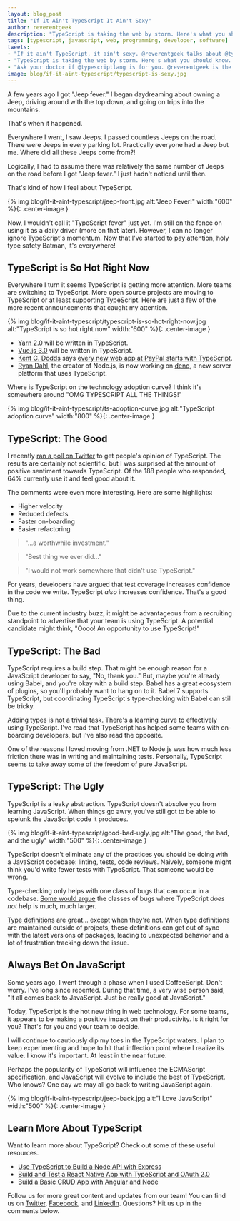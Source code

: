 ```yaml
---
layout: blog_post
title: "If It Ain't TypeScript It Ain't Sexy"
author: reverentgeek
description: "TypeScript is taking the web by storm. Here's what you should know."
tags: [typescript, javascript, web, programming, developer, software]
tweets:
- "If it ain't TypeScript, it ain't sexy. @reverentgeek talks about @typescriptlang's momentum in web development. #typescript"
- "TypeScript is taking the web by storm. Here's what you should know. #typescript"
- "Ask your doctor if @typescriptlang is for you. @reverentgeek is the #TypeScript doctor."
image: blog/if-it-aint-typescript/typescript-is-sexy.jpg
---
```


A few years ago I got "Jeep fever." I began daydreaming about owning a Jeep, driving around with the top down, and going on trips into the mountains.

That's when it happened.

Everywhere I went, I saw Jeeps. I passed countless Jeeps on the road. There were Jeeps in every parking lot. Practically everyone had a Jeep but me. Where did all these Jeeps come from?!

Logically, I had to assume there was relatively the same number of Jeeps on the road before I got "Jeep fever." I just hadn't noticed until then.

That's kind of how I feel about TypeScript.

{% img blog/if-it-aint-typescript/jeep-front.jpg alt:"Jeep Fever!" width:"600" %}{: .center-image }

Now, I wouldn't call it "TypeScript fever" just yet. I'm still on the fence on using it as a daily driver (more on that later). However, I can no longer ignore TypeScript's momentum. Now that I've started to pay attention, holy type safety Batman, it's everywhere!

## TypeScript is So Hot Right Now

Everywhere I turn it seems TypeScript is getting more attention. More teams are switching to TypeScript. More open source projects are moving to TypeScript or at least supporting TypeScript. Here are just a few of the more recent announcements that caught my attention.

{% img blog/if-it-aint-typescript/typescript-is-so-hot-right-now.jpg alt:"TypeScript is so hot right now" width:"600" %}{: .center-image }

* [Yarn 2.0](https://github.com/yarnpkg/yarn/issues/6953) will be written in TypeScript.
* [Vue.js 3.0](https://medium.com/the-vue-point/plans-for-the-next-iteration-of-vue-js-777ffea6fabf) will be written in TypeScript.
* [Kent C. Dodds](https://kentcdodds.com/) says [every new web app at PayPal starts with TypeScript](https://medium.com/paypal-engineering/why-every-new-web-app-at-paypal-starts-with-typescript-9d1acc07c839).
* [Ryan Dahl](https://github.com/ry), the creator of Node.js, is now working on [deno](https://github.com/denoland/deno), a new server platform that uses TypeScript.

Where is TypeScript on the technology adoption curve? I think it's somewhere around "OMG TYPESCRIPT ALL THE THINGS!"

{% img blog/if-it-aint-typescript/ts-adoption-curve.jpg alt:"TypeScript adoption curve" width:"800" %}{: .center-image }

## TypeScript: The Good

I recently [ran a poll on Twitter](https://twitter.com/reverentgeek/status/1086342643565645825) to get people's opinion of TypeScript. The results are certainly not scientific, but I was surprised at the amount of positive sentiment towards TypeScript. Of the 188 people who responded, 64% currently use it and feel good about it.

The comments were even more interesting. Here are some highlights:

* Higher velocity
* Reduced defects
* Faster on-boarding
* Easier refactoring

> "...a worthwhile investment."

> "Best thing we ever did..."

> "I would not work somewhere that didn't use TypeScript."

For years, developers have argued that test coverage increases confidence in the code we write. TypeScript _also_ increases confidence. That's a good thing.

Due to the current industry buzz, it might be advantageous from a recruiting standpoint to advertise that your team is using TypeScript. A potential candidate might think, "Oooo! An opportunity to use TypeScript!"

## TypeScript: The Bad

TypeScript requires a build step. That might be enough reason for a JavaScript developer to say, "No, thank you." But, maybe you're already using Babel, and you're okay with a build step. Babel has a great ecosystem of plugins, so you'll probably want to hang on to it. Babel 7 supports TypeScript, but coordinating TypeScript's type-checking with Babel can still be tricky.

Adding types is not a trivial task. There's a learning curve to effectively using TypeScript. I've read that TypeScript has helped some teams with on-boarding developers, but I've also read the opposite.

One of the reasons I loved moving from .NET to Node.js was how much less friction there was in writing and maintaining tests. Personally, TypeScript seems to take away some of the freedom of pure JavaScript.

## TypeScript: The Ugly

TypeScript is a leaky abstraction. TypeScript doesn't absolve you from learning JavaScript. When things go awry, you've still got to be able to spelunk the JavaScript code it produces.

{% img blog/if-it-aint-typescript/good-bad-ugly.jpg alt:"The good, the bad, and the ugly" width:"500" %}{: .center-image }

TypeScript doesn't eliminate any of the practices you should be doing with a JavaScript codebase: linting, tests, code reviews. Naively, someone might think you'd write fewer tests with TypeScript. That someone would be wrong.

Type-checking only helps with one class of bugs that can occur in a codebase. [Some would argue](https://medium.com/javascript-scene/the-typescript-tax-132ff4cb175b) the classes of bugs where TypeScript _does not_ help is much, much larger.

[Type definitions](http://definitelytyped.org/) are great... except when they're not. When type definitions are maintained outside of projects, these definitions can get out of sync with the latest versions of packages, leading to unexpected behavior and a lot of frustration tracking down the issue.

## Always Bet On JavaScript
Some years ago, I went through a phase when I used CoffeeScript. Don't worry. I've long since repented. During that time, a very wise person said, "It all comes back to JavaScript. Just be really good at JavaScript."

Today, TypeScript is the hot new thing in web technology. For some teams, it appears to be making a positive impact on their productivity. Is it right for you? That's for you and your team to decide.

I will continue to cautiously dip my toes in the TypeScript waters. I plan to keep experimenting and hope to hit that inflection point where I realize its value. I know it's important. At least in the near future.

Perhaps the popularity of TypeScript will influence the ECMAScript specification, and JavaScript will evolve to include the best of TypeScript. Who knows? One day we may all go back to writing JavaScript again.

{% img blog/if-it-aint-typescript/jeep-back.jpg alt:"I Love JavaScript" width:"500" %}{: .center-image }

## Learn More About TypeScript

Want to learn more about TypeScript? Check out some of these useful resources.

* [Use TypeScript to Build a Node API with Express](/blog/2018/11/15/node-express-typescript)
* [Build and Test a React Native App with TypeScript and OAuth 2.0](/blog/2018/11/29/build-test-react-native-typescript-oauth2)
* [Build a Basic CRUD App with Angular and Node](/blog/2018/10/30/basic-crud-angular-and-node)

Follow us for more great content and updates from our team! You can find us on [Twitter](https://twitter.com/OktaDev), [Facebook](https://www.facebook.com/oktadevelopers/), and [LinkedIn](https://www.linkedin.com/company/oktadev/). Questions? Hit us up in the comments below.
